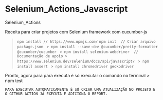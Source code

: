 # Selenium_Actions_Javascript

Selenium_Actions 

Receita para criar projetos com Selenium framework com cucumber-js 

> ```npm install // https://www.npmjs.com/```
> ```npm init  // Criar arquivo package.json```
``` > npm install --save-dev @cucumber/pretty-formatter @cucumber/cucumber```
``` > npm install selenium-webdriver  // Documentação de apoio > https://www.selenium.dev/selenium/docs/api/javascript/```
``` > npm install assert```
``` > npm install chromedriver geckodriver```

Pronto, agora para para executa é só executar o comando no terminal > npm test 

```PARA EXECUTAR AUTOMATICAMENTE É SÓ CRIAR UMA ATUALIZAÇÃO NO PROJETO E O GITHUB ACTION JÁ EXECUTA E ADICIONA O REPORT.```
